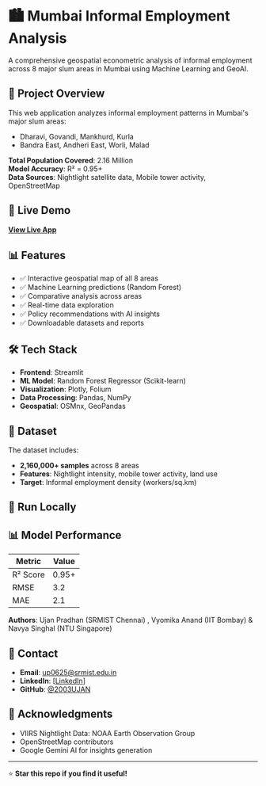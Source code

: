# 🏙️ Mumbai Informal Employment Analysis

A comprehensive geospatial econometric analysis of informal employment across 8 major slum areas in Mumbai using Machine Learning and GeoAI.

## 🎯 Project Overview

This web application analyzes informal employment patterns in Mumbai's major slum areas:
- Dharavi, Govandi, Mankhurd, Kurla
- Bandra East, Andheri East, Worli, Malad

**Total Population Covered**: 2.16 Million  
**Model Accuracy**: R² = 0.95+  
**Data Sources**: Nightlight satellite data, Mobile tower activity, OpenStreetMap

## 🚀 Live Demo

[**View Live App**](https://your-username-mumbai-informal-employment-webapp.streamlit.app)

## 📊 Features

- ✅ Interactive geospatial map of all 8 areas
- ✅ Machine Learning predictions (Random Forest)
- ✅ Comparative analysis across areas
- ✅ Real-time data exploration
- ✅ Policy recommendations with AI insights
- ✅ Downloadable datasets and reports

## 🛠️ Tech Stack

- **Frontend**: Streamlit
- **ML Model**: Random Forest Regressor (Scikit-learn)
- **Visualization**: Plotly, Folium
- **Data Processing**: Pandas, NumPy
- **Geospatial**: OSMnx, GeoPandas

## 📁 Dataset

The dataset includes:
- **2,160,000+ samples** across 8 areas
- **Features**: Nightlight intensity, mobile tower activity, land use
- **Target**: Informal employment density (workers/sq.km)

## 🏃 Run Locally

## 📊 Model Performance

| Metric | Value |
|--------|-------|
| R² Score | 0.95+ |
| RMSE | 3.2 |
| MAE | 2.1 |


**Authors**: Ujan Pradhan (SRMIST Chennai) , Vyomika Anand (IIT Bombay) & Navya Singhal (NTU Singapore)

## 📧 Contact

- **Email**: up0625@srmist.edu.in
- **LinkedIn**: [[LinkedIn](https://www.linkedin.com/in/ujan-pradhan-9366a9248/)]
- **GitHub**: [@2003UJAN](https://github.com/2003UJAN)


## 🙏 Acknowledgments

- VIIRS Nightlight Data: NOAA Earth Observation Group
- OpenStreetMap contributors
- Google Gemini AI for insights generation

---

⭐ **Star this repo if you find it useful!**
